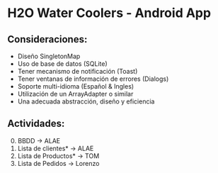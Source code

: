 # H2O Water Coolers - Android App

## Consideraciones:
- Diseño SingletonMap
- Uso de base de datos (SQLite)
- Tener mecanismo de notificación (Toast)
- Tener ventanas de información de errores (Dialogs)
- Soporte multi-idioma (Español & Ingles)
- Utilización de un ArrayAdapter o similar
- Una adecuada abstracción, diseño y eficiencia

## Actividades:
0. BBDD -> ALAE
1. Lista de clientes* -> ALAE
2. Lista de Productos* -> TOM
3. Lista de Pedidos -> Lorenzo
